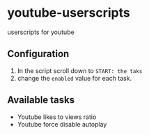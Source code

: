 # youtube-userscripts
userscripts for youtube


## Configuration

1. In the script scroll down to `START: the taks`
2. change the `enabled` value for each task.

## Available tasks
- Youtube likes to views ratio
- Youtube force disable autoplay
